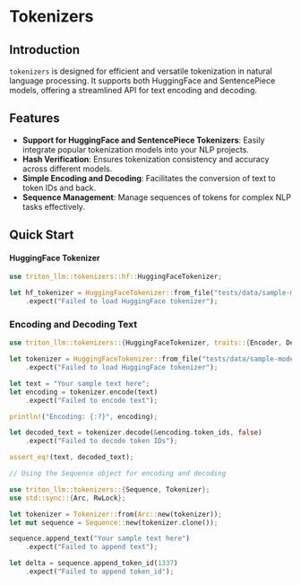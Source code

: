 # Tokenizers

## Introduction
`tokenizers` is designed for efficient and versatile tokenization in natural language processing. It supports both HuggingFace and SentencePiece models, offering a streamlined API for text encoding and decoding.

## Features
- **Support for HuggingFace and SentencePiece Tokenizers**: Easily integrate popular tokenization models into your NLP projects.
- **Hash Verification**: Ensures tokenization consistency and accuracy across different models.
- **Simple Encoding and Decoding**: Facilitates the conversion of text to token IDs and back.
- **Sequence Management**: Manage sequences of tokens for complex NLP tasks effectively.

## Quick Start

#### HuggingFace Tokenizer
```rust
use triton_llm::tokenizers::hf::HuggingFaceTokenizer;

let hf_tokenizer = HuggingFaceTokenizer::from_file("tests/data/sample-models/TinyLlama_v1.1/tokenizer.json")
    .expect("Failed to load HuggingFace tokenizer");
```

### Encoding and Decoding Text

```rust
use triton_llm::tokenizers::{HuggingFaceTokenizer, traits::{Encoder, Decoder}};

let tokenizer = HuggingFaceTokenizer::from_file("tests/data/sample-models/TinyLlama_v1.1/tokenizer.json")
    .expect("Failed to load HuggingFace tokenizer");

let text = "Your sample text here";
let encoding = tokenizer.encode(text)
    .expect("Failed to encode text");

println!("Encoding: {:?}", encoding);

let decoded_text = tokenizer.decode(&encoding.token_ids, false)
    .expect("Failed to decode token IDs");

assert_eq!(text, decoded_text);

// Using the Sequence object for encoding and decoding

use triton_llm::tokenizers::{Sequence, Tokenizer};
use std::sync::{Arc, RwLock};

let tokenizer = Tokenizer::from(Arc::new(tokenizer));
let mut sequence = Sequence::new(tokenizer.clone());

sequence.append_text("Your sample text here")
    .expect("Failed to append text");

let delta = sequence.append_token_id(1337)
    .expect("Failed to append token_id");
```